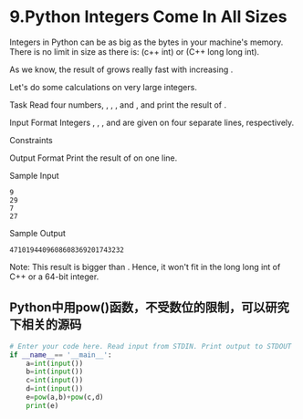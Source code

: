 # 9.Python Integers Come In All Sizes

Integers in Python can be as big as the bytes in your machine's memory. There is no limit in size as there is:  (c++ int) or  (C++ long long int).

As we know, the result of  grows really fast with increasing .

Let's do some calculations on very large integers.

Task 
Read four numbers, , , , and , and print the result of .

Input Format 
Integers , , , and  are given on four separate lines, respectively.

Constraints 

Output Format 
Print the result of  on one line.

Sample Input

```
9
29
7
27

```

Sample Output

```
4710194409608608369201743232  

```

Note: This result is bigger than . Hence, it won't fit in the long long int of C++ or a 64-bit integer.

## Python中用pow()函数，不受数位的限制，可以研究下相关的源码

```python
# Enter your code here. Read input from STDIN. Print output to STDOUT
if __name__== '__main__':
    a=int(input())
    b=int(input())
    c=int(input())
    d=int(input())
    e=pow(a,b)+pow(c,d)
    print(e)
```